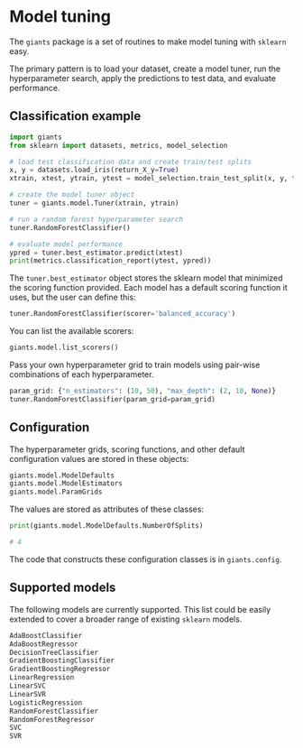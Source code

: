 # Model tuning

The `giants` package is a set of routines to make model tuning with `sklearn` easy.

The primary pattern is to load your dataset, create a model tuner, run the hyperparameter search, apply the predictions to test data, and evaluate performance.

## Classification example

```python
import giants
from sklearn import datasets, metrics, model_selection

# load test classification data and create train/test splits
x, y = datasets.load_iris(return_X_y=True)
xtrain, xtest, ytrain, ytest = model_selection.train_test_split(x, y, test_size=0.25)

# create the model tuner object
tuner = giants.model.Tuner(xtrain, ytrain)

# run a random forest hyperparameter search
tuner.RandomForestClassifier()

# evaluate model performance
ypred = tuner.best_estimator.predict(xtest)
print(metrics.classification_report(ytest, ypred))
```

The `tuner.best_estimator` object stores the sklearn model that minimized the scoring function provided. Each model has a default scoring function it uses, but the user can define this:

```python
tuner.RandomForestClassifier(scorer='balanced_accuracy')
```

You can list the available scorers:

```python
giants.model.list_scorers()
```

Pass your own hyperparameter grid to train models using pair-wise combinations of each hyperparameter.

```python
param_grid: {"n_estimators": (10, 50), "max_depth": (2, 10, None)}
tuner.RandomForestClassifier(param_grid=param_grid)
```

## Configuration

The hyperparameter grids, scoring functions, and other default configuration values are stored in these objects:

```python
giants.model.ModelDefaults
giants.model.ModelEstimators
giants.model.ParamGrids
```

The values are stored as attributes of these classes:

```python
print(giants.model.ModelDefaults.NumberOfSplits)

# 4
```

The code that constructs these configuration classes is in `giants.config`.

## Supported models

The following models are currently supported. This list could be easily extended to cover a broader range of existing `sklearn` models.

```python
AdaBoostClassifier
AdaBoostRegressor
DecisionTreeClassifier
GradientBoostingClassifier
GradientBoostingRegressor
LinearRegression
LinearSVC
LinearSVR
LogisticRegression
RandomForestClassifier
RandomForestRegressor
SVC
SVR
```
